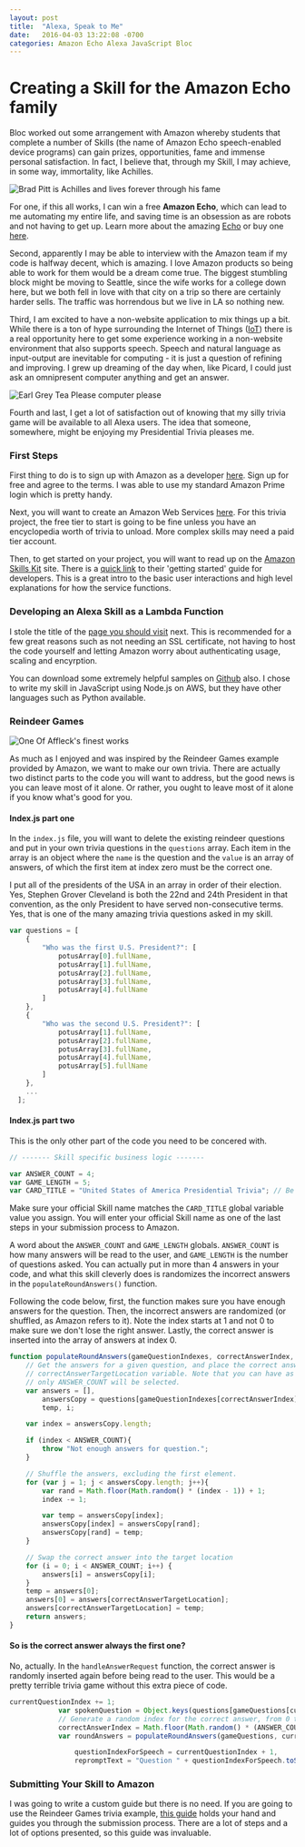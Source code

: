 ```yaml
---
layout: post
title:  "Alexa, Speak to Me"
date:   2016-04-03 13:22:08 -0700
categories: Amazon Echo Alexa JavaScript Bloc
---
```

# Creating a Skill for the Amazon Echo family

Bloc worked out some arrangement with Amazon whereby students that complete a number of Skills (the name of Amazon Echo speech-enabled device programs) can gain prizes, opportunities, fame and immense personal satisfaction. In fact, I believe that, through my Skill, I may achieve, in some way, immortality, like Achilles. 

![Brad Pitt is Achilles and lives forever through his fame](https://aniladhami.files.wordpress.com/2014/12/brad-pitt-achilles-troy.jpg)

For one, if this all works, I can win a free **Amazon Echo**, which can lead to me automating my entire life, and saving time is an obsession as are robots and not having to get up.  Learn more about the amazing [Echo](http://lifehacker.com/the-seven-best-things-you-can-do-with-an-amazon-echo-1766989219) or buy one [here](http://www.amazon.com/Amazon-SK705DI-Echo/dp/B00X4WHP5E).

Second, apparently I may be able to interview with the Amazon team if my code is halfway decent, which is amazing. I love Amazon products so being able to work for them would be a dream come true. The biggest stumbling block might be moving to Seattle, since the wife works for a college down here, but we both fell in love with that city on a trip so there are certainly harder sells. The traffic was horrendous but we live in LA so nothing new.

Third, I am excited to have a non-website application to mix things up a bit. While there is a ton of hype surrounding the Internet of Things ([IoT](http://www.wired.com/insights/2014/11/the-internet-of-things-bigger/)) there is a real opportunity here to get some experience working in a non-website environment that also supports speech. Speech and natural language as input-output are inevitable for computing - it is just a question of refining and improving. I grew up dreaming of the day when, like Picard, I could just ask an omnipresent computer anything and get an answer.

![Earl Grey Tea Please computer please](http://www.wired.com/wp-content/uploads/blogs/opinion/wp-content/uploads/2013/03/picard.jpg) 

Fourth and last, I get a lot of satisfaction out of knowing that my silly trivia game will be available to all Alexa users. The idea that someone, somewhere, might be enjoying my Presidential Trivia pleases me.

### First Steps
First thing to do is to sign up with Amazon as a developer [here](https://developer.amazon.com/). Sign up for free and agree to the terms. I was able to use my standard Amazon Prime login which is pretty handy. 

Next, you will want to create an Amazon Web Services [here](https://goo.gl/uqp3Jp). For this trivia project, the free tier to start is going to be fine unless you have an encyclopedia worth of trivia to unload. More complex skills may need a paid tier account.

Then, to get started on your project, you will want to read up on the [Amazon Skills Kit](https://developer.amazon.com/appsandservices/solutions/alexa/alexa-skills-kit/) site. There is a [quick link](https://developer.amazon.com/edw/home.html#/skills) to their 'getting started' guide for developers. This is a great intro to the basic user interactions and high level explanations for how the service functions.

### Developing an Alexa Skill as a Lambda Function
I stole the title of the [page you should visit](https://developer.amazon.com/appsandservices/solutions/alexa/alexa-skills-kit/docs/developing-an-alexa-skill-as-a-lambda-function) next. This is recommended for a few great reasons such as not needing an SSL certificate, not having to host the code yourself and letting Amazon worry about authenticating usage, scaling and encyrption. 

You can download some extremely helpful samples on [Github](https://github.com/amzn/alexa-skills-kit-js) also. I chose to write my skill in JavaScript using Node.js on AWS, but they have other languages such as Python available.

### Reindeer Games
![One Of Affleck's finest works](https://upload.wikimedia.org/wikipedia/en/thumb/5/5b/Reindeer_games.jpg/215px-Reindeer_games.jpg) 

As much as I enjoyed and was inspired by the Reindeer Games example provided by Amazon, we want to make our own trivia. There are actually two distinct parts to the code you will want to address, but the good news is you can leave most of it alone. Or rather, you ought to leave most of it alone if you know what's good for you.

#### Index.js part one
In the `index.js` file, you will want to delete the existing reindeer questions and put in your own trivia questions in the `questions` array. Each item in the array is an object where the `name` is the question and the `value` is an array of answers, of which the first item at index zero must be the correct one.

I put all of the presidents of the USA in an array in order of their election. Yes, Stephen Grover Cleveland is both the 22nd and 24th President in that convention, as the only President to have served non-consecutive terms. Yes, that is one of the many amazing trivia questions asked in my skill. 

```javascript
var questions = [
    {
        "Who was the first U.S. President?": [
            potusArray[0].fullName,
            potusArray[1].fullName,
            potusArray[2].fullName,
            potusArray[3].fullName,
            potusArray[4].fullName
        ]
    },
    {
        "Who was the second U.S. President?": [
            potusArray[1].fullName,
            potusArray[2].fullName,
            potusArray[3].fullName,
            potusArray[4].fullName,
            potusArray[5].fullName
        ]
    },
    ...
  ];
```

#### Index.js part two
This is the only other part of the code you need to be concered with. 

```JavaScript
// ------- Skill specific business logic -------

var ANSWER_COUNT = 4;
var GAME_LENGTH = 5;
var CARD_TITLE = "United States of America Presidential Trivia"; // Be sure to change this for your skill.
```

Make sure your official Skill name matches the `CARD_TITLE` global variable value you assign. You will enter your official Skill name as one of the last steps in your submission process to Amazon. 

A word about the `ANSWER_COUNT` and `GAME_LENGTH` globals. `ANSWER_COUNT` is how many answers will be read to the user, and `GAME_LENGTH` is the number of questions asked. You can actually put in more than 4 answers in your code, and what this skill cleverly does is randomizes the incorrect answers in the `populateRoundAnswers()` function. 

Following the code below, first, the function makes sure you have enough answers for the question. Then, the incorrect answers are randomized (or shuffled, as Amazon refers to it). Note the index starts at 1 and not 0 to make sure we don't lose the right answer. Lastly, the correct answer is inserted into the array of answers at index 0.

```JavaScript 
function populateRoundAnswers(gameQuestionIndexes, correctAnswerIndex, correctAnswerTargetLocation) {
    // Get the answers for a given question, and place the correct answer at the spot marked by the
    // correctAnswerTargetLocation variable. Note that you can have as many answers as you want but
    // only ANSWER_COUNT will be selected.
    var answers = [],
        answersCopy = questions[gameQuestionIndexes[correctAnswerIndex]][Object.keys(questions[gameQuestionIndexes[correctAnswerIndex]])[0]],
        temp, i;

    var index = answersCopy.length;

    if (index < ANSWER_COUNT){
        throw "Not enough answers for question.";
    }

    // Shuffle the answers, excluding the first element.
    for (var j = 1; j < answersCopy.length; j++){
        var rand = Math.floor(Math.random() * (index - 1)) + 1;
        index -= 1;

        var temp = answersCopy[index];
        answersCopy[index] = answersCopy[rand];
        answersCopy[rand] = temp;
    }

    // Swap the correct answer into the target location
    for (i = 0; i < ANSWER_COUNT; i++) {
        answers[i] = answersCopy[i];
    }
    temp = answers[0];
    answers[0] = answers[correctAnswerTargetLocation];
    answers[correctAnswerTargetLocation] = temp;
    return answers;
}
```

#### So is the correct answer always the first one?
No, actually. In the `handleAnswerRequest` function, the correct answer is randomly inserted again before being read to the user. This would be a pretty terrible trivia game without this extra piece of code. 

```JavaScript
currentQuestionIndex += 1;
            var spokenQuestion = Object.keys(questions[gameQuestions[currentQuestionIndex]])[0];
            // Generate a random index for the correct answer, from 0 to 3
            correctAnswerIndex = Math.floor(Math.random() * (ANSWER_COUNT));
            var roundAnswers = populateRoundAnswers(gameQuestions, currentQuestionIndex, correctAnswerIndex),

                questionIndexForSpeech = currentQuestionIndex + 1,
                repromptText = "Question " + questionIndexForSpeech.toString() + ". " + spokenQuestion + " ";
```

### Submitting Your Skill to Amazon
I was going to write a custom guide but there is no need. If you are going to use the Reindeer Games trivia example, [this guide](https://developer.amazon.com/appsandservices/community/post/TxDJWS16KUPVKO/New-Alexa-Skills-Kit-Template-Build-a-Trivia-Skill-in-under-an-Hour) holds your hand and guides you through the submission process. There are a lot of steps and a lot of options presented, so this guide was invaluable.
